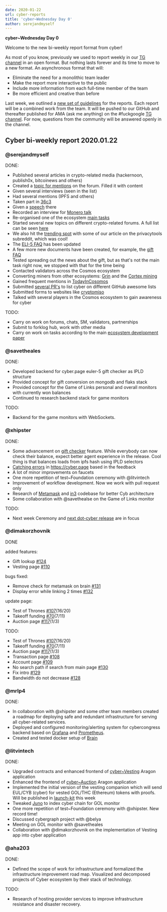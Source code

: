 ```yaml
---
date: 2020-01-22
url: cyber-reports
title: 'cyber~Wednesday Day 0'
author: serejandmyself
---
```


**cyber~Wednesday Day 0**

Welcome to the new bi-weekly report format from cyber!

As most of you know, previously we used to report weekly in our [TG channel](https://t.me/fuckgoogle) in an open format. But nothing lasts forever and its time to move to a new format. An asynchronous format that will:

- Eliminate the need for a monolithic team leader
- Make the report more interactive to the public
- Include more information from each full-time member of the team
- Be more efficient and creative than before

Last week, we outlined a [new set of guidelines](https://github.com/cybercongress/congress/blob/master/teams/team%20reports.md) for the reports. Each report will be a combined work from the team. It will be pushed to our GitHub and thereafter published for AMA (ask me anything) on the #fuckgoogle [TG channel](https://t.me/fuckgoogle). For now, questions from the community will be answered openly in the channel.

## Cyber bi-weekly report 2020.01.22

### @serejandmyself

DONE:

- Published several articles in crypto-related media (hackernoon, publish0x, bitcoinews and others)
- Created a [topic for mentions](https://ai.cybercongress.ai/t/mentions-of-the-beast-in-the-wild-any-links-that-mention-cyber-cyb-etc-are-a-fair-game/40) on the forum. Filled it with content
- Given several interviews (seen in the list)
- Had several mentions (IPFS and others)
- Taken part in [36c3](https://events.ccc.de/congress/2019/wiki/index.php/Main_Page)
- Given a [speech](https://www.youtube.com/watch?v=mc51zyflpa8) there
- Recorded an interview for [Monero talk](https://www.monerotalk.live/)
- Re-organised one of the ecosystem [main tasks](https://github.com/cybercongress/congress/issues/289)
- Started several new topics on different crypto-related forums. A full list can be seen [here](https://github.com/cybercongress/congress/tree/master/ecosystem/profiles)
- We also hit the [trending spot](https://www.reddit.com/r/privacytoolsIO/comments/en6qbn/data_is_the_new_gold_unfortunately_in_todays/) with some of our article on the privacytools subreddit, which was cool!
- The [ELI-5 FAQ](https://github.com/cybercongress/congress/blob/master/ecosystem/ELI-5%20FAQ.md) has been updated
- A few more new documents have been created, for example, the [gift FAQ](https://github.com/cybercongress/congress/blob/master/ecosystem/Gift%20FAQ%20and%20general%20gift%20information.md)
- Tested spreading out the news about the gift, but as that's not the main task right now, we stopped with that for the time being
- Contacted validators across the Cosmos ecosystem
- Converting miners from other ecosystems: [Grin](https://forum.grin.mw/t/a-shout-out-to-the-miners-of-grin-uncategorized-because-its-not-about-mining-grin-directly/6966) and the [Cortex mining](https://www.reddit.com/r/Cortex_Official/comments/erbuw3/off_topic_calling_out_to_cortex_miners/) 
- Gained frequent mentions in [TodayInCosomos](https://twitter.com/adriana_kalpa)
- Submitted [several PR's](https://github.com/serejandmyself) to list cyber on different GitHub awesome lists
- Submitted forms to websites like [cryptomiso](https://www.cryptomiso.com/)
- Talked with several players in the Cosmos ecosystem to gain awareness for cyber

TODO:

- Carry on work on forums, chats, SM, validators, partnerships 
- Submit to forklog hub, work with other media
- Carry on work on tasks according to the main [ecosystem development paper](https://github.com/cybercongress/congress/blob/master/ecosystem/cyber~Ecosystem%20development%20paper.md)


### @savetheales

DONE:

- Developed backend for cyber.page euler-5 gift checker as IPLD structure
- Provided concept for gift conversion on mongodb and flaks stack
- Provided concept for the Game of Links personal and overall monitors with currently won balances
- Continued to research backend stack for game monitors 

TODO:

- Backend for the game monitors with WebSockets.   

### @xhipster

DONE:

- Some advancement on [gift checker](https://cyber.page/#/search/0x002F9CaF40a444f20813DA783D152bdfAF42852F) feature. While everybody can now check their balance, expect better agent experience in the release. Cool thing is that balances loads from ipfs hash using IPLD selectors
- [Catching errors](https://github.com/cybercongress/dot-cyber/issues?q=is%3Aopen+is%3Aissue+label%3Aerror) in https://cyber.page based in the feedback
- A lot of minor improvements on faucets
- One more repetition of test~Foundation ceremony with @litvintech
- Improvement of workflow development. Now we work with pull request only
- Research of [Metamask](https://github.com/MetaMask/metamask-extension) and [in3](https://in3.readthedocs.io/en/develop/getting_started.html) codebase for better Cyb architecture
- Some collaboration with @savethealse on the Game of Links monitor

TODO:

- Next week Ceremony and [next dot-cyber release](https://github.com/cybercongress/dot-cyber/projects/3) are in focus

### @dimakorzhovnik

DONE

added features:

- Gift lookup [#124](https://github.com/cybercongress/dot-cyber/issues/124)
- Vesting page [#110](https://github.com/cybercongress/dot-cyber/issues/110)

bugs fixed:

- Remove check for metamask on brain [#131](https://github.com/cybercongress/dot-cyber/issues/131)
- Display error while linking 2 times [#132](https://github.com/cybercongress/dot-cyber/issues/132)

update page:

- Test of Thrones [#107](https://github.com/cybercongress/dot-cyber/issues/107)(16/20)
- Takeoff funding [#70](https://github.com/cybercongress/dot-cyber/issues/70)(7/11)
- Auction page [#117](https://github.com/cybercongress/dot-cyber/issues/117)(1/3)

TODO: 

- Test of Thrones [#107](https://github.com/cybercongress/dot-cyber/issues/107)(16/20)
- Takeoff funding [#70](https://github.com/cybercongress/dot-cyber/issues/70)(7/11)
- Auction page [#117](https://github.com/cybercongress/dot-cyber/issues/117)(1/3)
- Transaction page [#108](https://github.com/cybercongress/dot-cyber/issues/108)
- Account page [#109](https://github.com/cybercongress/dot-cyber/issues/109)
- No search path if search from main page [#130](https://github.com/cybercongress/dot-cyber/issues/130)
- Fix intro [#129](https://github.com/cybercongress/dot-cyber/issues/129)
- Bandwidth do not decrease [#128](https://github.com/cybercongress/dot-cyber/issues/128)

### @mrlp4

DONE:

- In collaboration with @xhipster and some other team members created a roadmap for deploying safe and redundant infrastructure for serving all cyber-related services.
- Deployed and configured monitoring/alerting system for cybercongress backend based on [Grafana](https://github.com/grafana/grafana) and [Prometheus](https://github.com/prometheus/prometheus).
- Created and tested docker setup of [Brain](https://github.com/cybercongress/brain)

### @litvintech

DONE:

- Upgraded contracts and enhanced frontend of [cyber~Vesting](github.com/cybercongress/aragon-auction-app) Aragon application
- Enhanced the frontend of [cyber~Auction](github.com/cybercongress/aragon-auction-app) Aragon application
- Implemented the initial version of the vesting companion which will send EUL/CYB (cyber) for vested GOL/THC (Ethereum) tokens with proofs. Will be published in [launch-kit](https://github.com/cybercongress/launch-kit/) this week
- Tweaked [Juno](https://github.com/fissionlabsio/juno/) to index cyber chain for GOL monitor
- One more repetition of test~Foundation ceremony with @xhipster. New record time!
- Discussed cybergraph project with @belya
- Meeting on GOL monitor with @savetheales
- Collaboration with @dimakorzhovnik on the implementation of Vesting app into cyber application

### @aha203

DONE: 

- Defined the scope of work for infrastructure and formalized the infrastructure improvement road map. Visualized and decomposed projects of Cyber ecosystem by their stack of technology. 

TODO: 

- Research of hosting provider services to improve infrastructure resistance and disaster recovery. 
